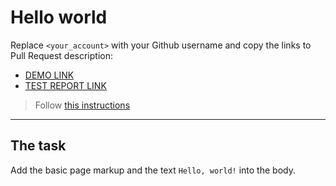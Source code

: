 # Hello world
Replace `<your_account>` with your Github username and copy the links to Pull Request description:
- [DEMO LINK](http://artempaskall.github.io/layout_html-form/)
- [TEST REPORT LINK](https://ArtemPaskall.github.io/layout_hello-world/report/html_report/)

> Follow [this instructions](https://mate-academy.github.io/layout_task-guideline/#how-to-solve-the-layout-tasks-on-github)
___

## The task
Add the basic page markup and the text `Hello, world!` into the body.
